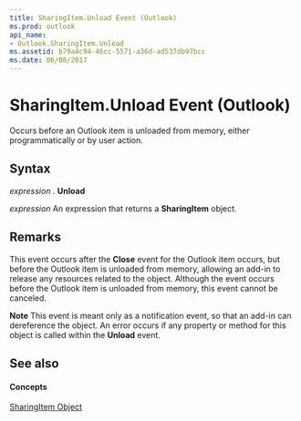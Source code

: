 ```yaml
---
title: SharingItem.Unload Event (Outlook)
ms.prod: outlook
api_name:
- Outlook.SharingItem.Unload
ms.assetid: b79a4c94-46cc-5571-a36d-ad537db97bcc
ms.date: 06/08/2017
---
```



# SharingItem.Unload Event (Outlook)

Occurs before an Outlook item is unloaded from memory, either programmatically or by user action. 


## Syntax

 _expression_ . **Unload**

 _expression_ An expression that returns a **SharingItem** object.


## Remarks

This event occurs after the  **Close** event for the Outlook item occurs, but before the Outlook item is unloaded from memory, allowing an add-in to release any resources related to the object. Although the event occurs before the Outlook item is unloaded from memory, this event cannot be canceled.


 **Note**  This event is meant only as a notification event, so that an add-in can dereference the object. An error occurs if any property or method for this object is called within the  **Unload** event.


## See also


#### Concepts


[SharingItem Object](Outlook.SharingItem.md)


